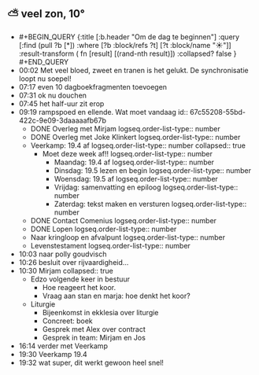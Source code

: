 ## ⛅ veel zon, 10°
- #+BEGIN_QUERY 
  {:title [:b.header "Om de dag te beginnen"]
   :query [:find (pull ?b [*])
     :where 
       [?b :block/refs ?t]
       [?t :block/name "☀️"]]
   :result-transform ( fn [result] [(rand-nth result)])
  :collapsed? false
  }
  #+END_QUERY
- 00:02 Met veel bloed, zweet en tranen is het gelukt. De synchronisatie loopt nu soepel!
- 07:17 even 10 dagboekfragmenten toevoegen
- 07:31 ok nu douchen
- 07:45 het half-uur zit erop
- 09:19 rampspoed en ellende. Wat moet vandaag
  id:: 67c55208-55bd-422c-9e09-3daaaaafb67b
	- DONE Overleg met Mirjam
	  logseq.order-list-type:: number
	- DONE Overleg met Joke Klinkert
	  logseq.order-list-type:: number
	- Veerkamp: 19.4 af
	  logseq.order-list-type:: number
	  collapsed:: true
		- Moet deze week af!!
		  logseq.order-list-type:: number
			- Maandag: 19.4 af
			  logseq.order-list-type:: number
			- Dinsdag: 19.5 lezen en begin
			  logseq.order-list-type:: number
			- Woensdag: 19.5 af
			  logseq.order-list-type:: number
			- Vrijdag: samenvatting en epiloog
			  logseq.order-list-type:: number
			- Zaterdag: tekst maken en versturen
			  logseq.order-list-type:: number
	- DONE Contact Comenius
	  logseq.order-list-type:: number
	- DONE Lopen
	  logseq.order-list-type:: number
	- Naar kringloop en afvalpunt
	  logseq.order-list-type:: number
	- Levenstestament
	  logseq.order-list-type:: number
- 10:03 naar polly goudvisch
- 10:26 besluit over rijvaardigheid...
- 10:30 Mirjam
  collapsed:: true
	- Edzo volgende keer in bestuur
		- Hoe reageert het koor.
		- Vraag aan stan en marja: hoe denkt het koor?
	- Liturgie
		- Bijeenkomst in ekklesia over liturgie
		- Concreet: boek
		- Gesprek met Alex over contract
		- Gesprek in team: Mirjam en Jos
- 16:14 verder met Veerkamp
- 19:30 Veerkamp 19.4
- 19:32 wat super, dit werkt gewoon heel snel!